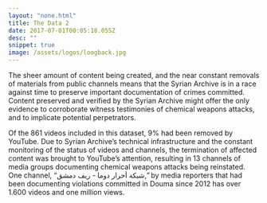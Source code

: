 ```yaml
---
layout: "none.html"
title: The Data 2
date: 2017-07-01T00:05:18.055Z
desc: ""
snippet: true
image: /assets/logos/loogback.jpg
---
```


The sheer amount of content being created, and the near constant removals of materials from public channels means that the Syrian Archive is in a race against time to preserve important documentation of crimes committed. Content preserved and verified by the Syrian Archive might offer the only evidence to corroborate witness testimonies of chemical weapons attacks, and to implicate potential perpetrators.

Of the 861 videos included in this dataset, 9% had been removed by YouTube. Due to Syrian Archive’s technical infrastructure and the constant monitoring of the status of videos and channels, the termination of affected content was brought to YouTube’s attention, resulting in 13 channels of media groups documenting chemical weapons attacks being reinstated. One channel, “شبكة أحرار دوما - ريف دمشق,” by media reporters that had been documenting violations committed in Douma since 2012 has over 1.600 videos and one million views.
